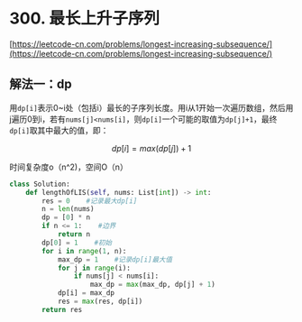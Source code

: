 # 300. 最长上升子序列

[https://leetcode-cn.com/problems/longest-increasing-subsequence/](https://leetcode-cn.com/problems/longest-increasing-subsequence/)

## 解法一：dp

用`dp[i]`表示0~i处（包括i）最长的子序列长度。用i从1开始一次遍历数组，然后用j遍历0到i，若有`nums[j]<nums[i]`，则`dp[i]`一个可能的取值为`dp[j]+1`，最终`dp[i]`取其中最大的值，即：

$$
dp[i]=max(dp[j])+1
$$

时间复杂度o（n^2\)，空间O（n）

```python
class Solution:
    def lengthOfLIS(self, nums: List[int]) -> int:
        res = 0    #记录最大dp[i]
        n = len(nums)
        dp = [0] * n
        if n <= 1:    #边界
            return n
        dp[0] = 1    #初始
        for i in range(1, n):
            max_dp = 1    #记录dp[i]最大值
            for j in range(i):
                if nums[j] < nums[i]:
                    max_dp = max(max_dp, dp[j] + 1)
            dp[i] = max_dp
            res = max(res, dp[i])
        return res
```


